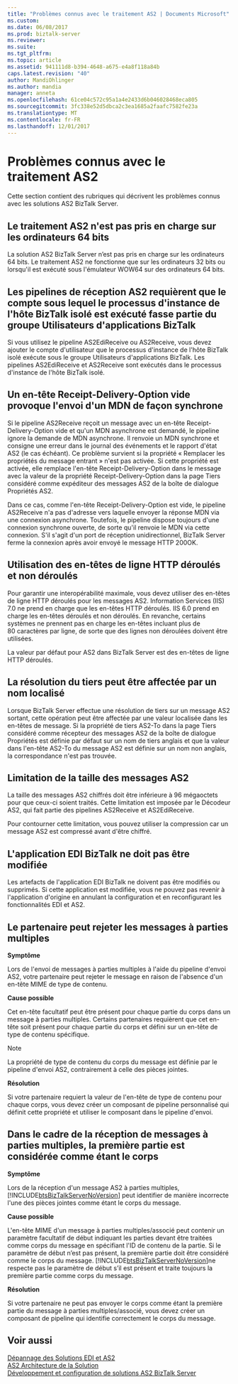 ```yaml
---
title: "Problèmes connus avec le traitement AS2 | Documents Microsoft"
ms.custom: 
ms.date: 06/08/2017
ms.prod: biztalk-server
ms.reviewer: 
ms.suite: 
ms.tgt_pltfrm: 
ms.topic: article
ms.assetid: 941111d8-b394-4648-a675-e4a8f118a84b
caps.latest.revision: "40"
author: MandiOhlinger
ms.author: mandia
manager: anneta
ms.openlocfilehash: 61ce04c572c95a1a4e2433d6b046028468eca805
ms.sourcegitcommit: 3fc338e52d5dbca2c3ea1685a2faafc7582fe23a
ms.translationtype: MT
ms.contentlocale: fr-FR
ms.lasthandoff: 12/01/2017
---
```

# <a name="known-issues-with-as2-processing"></a>Problèmes connus avec le traitement AS2
Cette section contient des rubriques qui décrivent les problèmes connus avec les solutions AS2 BizTalk Server.  
  
## <a name="as2-processing-not-supported-on-64-bit-computers"></a>Le traitement AS2 n'est pas pris en charge sur les ordinateurs 64 bits  
 La solution AS2 BizTalk Server n’est pas pris en charge sur les ordinateurs 64 bits. Le traitement AS2 ne fonctionne que sur les ordinateurs 32 bits ou lorsqu'il est exécuté sous l'émulateur WOW64 sur des ordinateurs 64 bits.  
  
## <a name="the-as2-receive-pipelines-require-the-account-that-the-biztalk-isolated-host-instance-process-is-running-under-to-be-part-of-the-biztalk-application-users-group"></a>Les pipelines de réception AS2 requièrent que le compte sous lequel le processus d'instance de l'hôte BizTalk isolé est exécuté fasse partie du groupe Utilisateurs d'applications BizTalk  
 Si vous utilisez le pipeline AS2EdiReceive ou AS2Receive, vous devez ajouter le compte d'utilisateur que le processus d'instance de l'hôte BizTalk isolé exécute sous le groupe Utilisateurs d'applications BizTalk. Les pipelines AS2EdiReceive et AS2Receive sont exécutés dans le processus d'instance de l'hôte BizTalk isolé.  
  
## <a name="an-empty-receipt-delivery-option-header-will-cause-an-mdn-to-be-sent-synchronously"></a>Un en-tête Receipt-Delivery-Option vide provoque l'envoi d'un MDN de façon synchrone  
 Si le pipeline AS2Receive reçoit un message avec un en-tête Receipt-Delivery-Option vide et qu'un MDN asynchrone est demandé, le pipeline ignore la demande de MDN asynchrone. Il renvoie un MDN synchrone et consigne une erreur dans le journal des événements et le rapport d'état AS2 (le cas échéant). Ce problème survient si la propriété « Remplacer les propriétés du message entrant » n'est pas activée. Si cette propriété est activée, elle remplace l'en-tête Receipt-Delivery-Option dans le message avec la valeur de la propriété Receipt-Delivery-Option dans la page Tiers considéré comme expéditeur des messages AS2 de la boîte de dialogue Propriétés AS2.  
  
 Dans ce cas, comme l'en-tête Receipt-Delivery-Option est vide, le pipeline AS2Receive n'a pas d'adresse vers laquelle envoyer la réponse MDN via une connexion asynchrone. Toutefois, le pipeline dispose toujours d'une connexion synchrone ouverte, de sorte qu'il renvoie le MDN via cette connexion. S'il s'agit d'un port de réception unidirectionnel, BizTalk Server ferme la connexion après avoir envoyé le message HTTP 200OK.  
  
## <a name="use-of-unfolded-and-folded-http-line-headers"></a>Utilisation des en-têtes de ligne HTTP déroulés et non déroulés  
 Pour garantir une interopérabilité maximale, vous devez utiliser des en-têtes de ligne HTTP déroulés pour les messages AS2. Information Services (IIS) 7.0 ne prend en charge que les en-têtes HTTP déroulés. IIS 6.0 prend en charge les en-têtes déroulés et non déroulés. En revanche, certains systèmes ne prennent pas en charge les en-têtes incluant plus de 80 caractères par ligne, de sorte que des lignes non déroulées doivent être utilisées.  
  
 La valeur par défaut pour AS2 dans BizTalk Server est des en-têtes de ligne HTTP déroulés.  
  
## <a name="party-resolution-can-be-affected-by-a-localized-name"></a>La résolution du tiers peut être affectée par un nom localisé  
 Lorsque BizTalk Server effectue une résolution de tiers sur un message AS2 sortant, cette opération peut être affectée par une valeur localisée dans les en-têtes de message. Si la propriété de tiers AS2-To dans la page Tiers considéré comme récepteur des messages AS2 de la boîte de dialogue Propriétés est définie par défaut sur un nom de tiers anglais et que la valeur dans l'en-tête AS2-To du message AS2 est définie sur un nom non anglais, la correspondance n'est pas trouvée.  
  
## <a name="as2-message-size-limitation"></a>Limitation de la taille des messages AS2  
 La taille des messages AS2 chiffrés doit être inférieure à 96 mégaoctets pour que ceux-ci soient traités. Cette limitation est imposée par le Décodeur AS2, qui fait partie des pipelines AS2Receive et AS2EdiReceive.  
  
 Pour contourner cette limitation, vous pouvez utiliser la compression car un message AS2 est compressé avant d'être chiffré.  
  
## <a name="biztalk-edi-application-must-not-be-modified"></a>L'application EDI BizTalk ne doit pas être modifiée  
 Les artefacts de l'application EDI BizTalk ne doivent pas être modifiés ou supprimés. Si cette application est modifiée, vous ne pouvez pas revenir à l'application d'origine en annulant la configuration et en reconfigurant les fonctionnalités EDI et AS2.  
  
## <a name="partner-may-reject-multipart-messages"></a>Le partenaire peut rejeter les messages à parties multiples  
 **Symptôme**  
  
 Lors de l'envoi de messages à parties multiples à l'aide du pipeline d'envoi AS2, votre partenaire peut rejeter le message en raison de l'absence d'un en-tête MIME de type de contenu.  
  
 **Cause possible**  
  
 Cet en-tête facultatif peut être présent pour chaque partie du corps dans un message à parties multiples. Certains partenaires requièrent que cet en-tête soit présent pour chaque partie du corps et défini sur un en-tête de type de contenu spécifique.  
  
> [!NOTE]
>  La propriété de type de contenu du corps du message est définie par le pipeline d'envoi AS2, contrairement à celle des pièces jointes.  
  
 **Résolution**  
  
 Si votre partenaire requiert la valeur de l'en-tête de type de contenu pour chaque corps, vous devez créer un composant de pipeline personnalisé qui définit cette propriété et utiliser le composant dans le pipeline d'envoi.  
  
## <a name="when-receiving-multipart-messages-the-first-part-is-considered-the-body"></a>Dans le cadre de la réception de messages à parties multiples, la première partie est considérée comme étant le corps  
 **Symptôme**  
  
 Lors de la réception d'un message AS2 à parties multiples, [!INCLUDE[btsBizTalkServerNoVersion](../includes/btsbiztalkservernoversion-md.md)] peut identifier de manière incorrecte l'une des pièces jointes comme étant le corps du message.  
  
 **Cause possible**  
  
 L'en-tête MIME d'un message à parties multiples/associé peut contenir un paramètre facultatif de début indiquant les parties devant être traitées comme corps du message en spécifiant l'ID de contenu de la partie. Si le paramètre de début n’est pas présent, la première partie doit être considéré comme le corps du message. [!INCLUDE[btsBizTalkServerNoVersion](../includes/btsbiztalkservernoversion-md.md)]ne respecte pas le paramètre de début s’il est présent et traite toujours la première partie comme corps du message.  
  
 **Résolution**  
  
 Si votre partenaire ne peut pas envoyer le corps comme étant la première partie du message à parties multiples/associé, vous devez créer un composant de pipeline qui identifie correctement le corps du message.  
  
## <a name="see-also"></a>Voir aussi  
 [Dépannage des Solutions EDI et AS2](../core/troubleshooting-edi-and-as2-solutions.md)   
 [AS2 Architecture de la Solution](../core/as2-solution-architecture.md)   
 [Développement et configuration de solutions AS2 BizTalk Server](../core/developing-and-configuring-biztalk-server-as2-solutions.md)